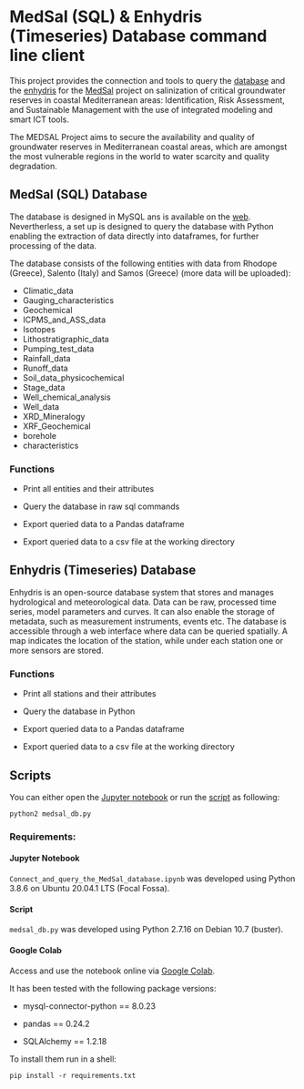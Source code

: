 # MedSal (SQL) & Enhydris (Timeseries) Database command line client

This project provides the connection and tools to query the [database](https://www.uhydro.de/medsaldba/) and the [enhydris](http://enhydris.de/) for the [MedSal](https://medsal.eu/) project on salinization of critical groundwater reserves in coastal Mediterranean areas: Identification, Risk Assessment, and Sustainable Management with the use of integrated modeling and smart ICT tools.

The MEDSAL Project aims to secure the availability and quality of groundwater reserves in Mediterranean coastal areas, which are amongst the most vulnerable regions in the world to water scarcity and quality degradation. 

## MedSal (SQL) Database

The database is designed in MySQL ans is available on the [web](https://www.uhydro.de/medsaldba/). Nevertherless, a set up is designed to query the database with Python enabling the extraction of data directly into dataframes, for further processing of the data.

The database consists of the following entities with data from Rhodope (Greece), Salento (Italy) and Samos (Greece) (more data will be uploaded):

* Climatic_data
* Gauging_characteristics
* Geochemical
* ICPMS_and_ASS_data
* Isotopes
* Lithostratigraphic_data
* Pumping_test_data
* Rainfall_data
* Runoff_data
* Soil_data_physicochemical
* Stage_data
* Well_chemical_analysis
* Well_data
* XRD_Mineralogy
* XRF_Geochemical
* borehole
* characteristics

### Functions

* Print all entities and their attributes

* Query the database in raw sql commands 

* Export queried data to a Pandas dataframe

* Export queried data to a csv file at the working directory

## Enhydris (Timeseries) Database

Enhydris is an open-source database system that stores and manages hydrological and 
meteorological data. Data can be raw, processed time series, model parameters and curves. It can also enable the storage of metadata, such as measurement instruments, events etc. The database is accessible through a web interface where data can be queried spatially. A map indicates the location of the station, while under each station one or more sensors are stored.

### Functions

* Print all stations and their attributes

* Query the database in Python

* Export queried data to a Pandas dataframe

* Export queried data to a csv file at the working directory



## Scripts


You can either open the [Jupyter notebook](Connect_and_query_the_MedSal_database.ipynb) or run the [script](medsal_db.py) as following:

```
python2 medsal_db.py
```

### Requirements:

#### Jupyter Notebook

`Connect_and_query_the_MedSal_database.ipynb` was developed using Python 3.8.6 on Ubuntu 20.04.1 LTS (Focal Fossa).

#### Script

`medsal_db.py` was developed using Python 2.7.16 on Debian 10.7 (buster).

#### Google Colab

Access and use the notebook online via [Google Colab](https://colab.research.google.com/drive/15pGMyIJjjsWgmheDL7A_uYIMxwlXUeg-?usp=sharing).

It has been tested with the following package versions:

* mysql-connector-python == 8.0.23

* pandas == 0.24.2   

* SQLAlchemy == 1.2.18

To install them run in a shell:

```
pip install -r requirements.txt
```




